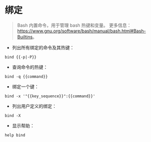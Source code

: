 # 绑定

> Bash 内置命令，用于管理 bash 热键和变量。
> 更多信息：<https://www.gnu.org/software/bash/manual/bash.html#Bash-Builtins>。

- 列出所有绑定的命令及其热键：

`bind {{-p|-P}}`

- 查询命令的热键：

`bind -q {{command}}`

- 绑定一个键：

`bind -x '"{{key_sequence}}":{{command}}'`

- 列出用户定义的绑定：

`bind -X`

- 显示帮助：

`help bind`